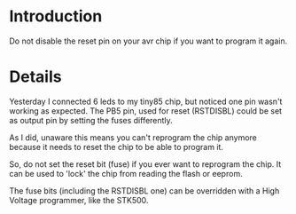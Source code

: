 # Introduction #

Do not disable the reset pin on your avr chip if you want to program it again.

# Details #

Yesterday I connected 6 leds to my tiny85 chip, but noticed one pin wasn't working as expected. The PB5 pin, used for reset (RSTDISBL) could be set as output pin by setting the fuses differently.

As I did, unaware this means you can't reprogram the chip anymore because it needs to reset the chip to be able to program it.

So, do not set the reset bit (fuse) if you ever want to reprogram the chip. It can be used to 'lock' the chip from reading the flash or eeprom.

The fuse bits (including the RSTDISBL one) can be overridden with a High Voltage programmer, like the STK500.
